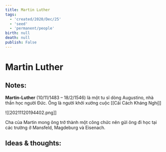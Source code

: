 ```yaml
---
title: Martin Luther
tags:
  - 'created/2020/Dec/25'
  - 'seed'
  - 'permanent/people'
birth: null
death: null
publish: False
---
```

# Martin Luther

## Notes:
**Martin-Luther** (10/11/1483 – 18/2/1546) là một tu sĩ dòng Augustino, nhà thần học người Đức. Ông là người khởi xướng cuộc [[Cải Cách Kháng Nghị]] 

![[20211120194402.png]]

Cha của Martin mong ông trở thành một công chức nên gửi ông đi học tại các trường ở Mansfeld, Magdeburg và Eisenach.

## Ideas & thoughts:



